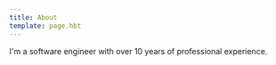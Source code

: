 ```yaml
---
title: About
template: page.hbt
---
```


I'm a software engineer with over 10 years of professional experience.

